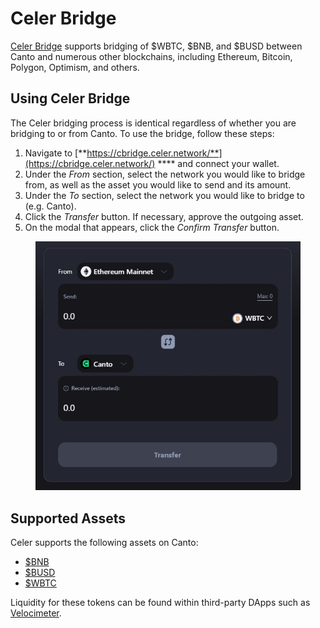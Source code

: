 # Celer Bridge

[Celer Bridge](https://cbridge.celer.network/) supports bridging of $WBTC, $BNB, and $BUSD between Canto and numerous other blockchains, including Ethereum, Bitcoin, Polygon, Optimism, and others.

## Using Celer Bridge

The Celer bridging process is identical regardless of whether you are bridging to or from Canto. To use the bridge, follow these steps:

1. Navigate to [**https://cbridge.celer.network/**](https://cbridge.celer.network/) **** and connect your wallet.
2. Under the _From_ section, select the network you would like to bridge from, as well as the asset you would like to send and its amount.
3. Under the _To_ section, select the network you would like to bridge to (e.g. Canto).
4. Click the _Transfer_ button. If necessary, approve the outgoing asset.
5. On the modal that appears, click the _Confirm Transfer_ button.

<figure><img src="../../.gitbook/assets/celer-bridge.JPG" alt=""><figcaption></figcaption></figure>

## Supported Assets

Celer supports the following assets on Canto:

* [$BNB](https://tuber.build/address/0xFb7F77faaA3b69ef4C15d6305C79AD92B387C89F)
* [$BUSD](https://tuber.build/address/0x381Ea7A7EE6a1e2982e01E7b6837f775a1a4B07F)
* [$WBTC](https://tuber.build/address/0x08638a74A8134c747Dce29B57472cc2B57F35653)

Liquidity for these tokens can be found within third-party DApps such as [Velocimeter](https://canto.velocimeter.xyz/).
